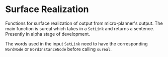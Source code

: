 # Surface Realization

Functions for surface realization of output from micro-planner's output.
The main function is sureal which takes in a `SetLink` and returns a
sentence. Presently in alpha stage of development.

The words used in the input `SetLink` need to have the corresponding `WordNode`
or `WordInstanceNode` before calling `sureal`.

